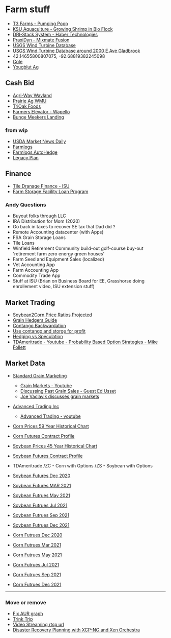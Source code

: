 # Farm stuff

- [T3 Farms - Pumping Poop](http://blog.christrees.com/farm/T3Farms/)
- [KSU Aquaculture - Growing Shrimp in Bio Flock](https://www.youtube.com/watch?v=IwbDqB0C_-Y)
- [DRI-Stack System - Haber Technologies](https://www.drycorn.com/)
- [PraxiDyn - Mixmate Fusion](https://www.praxidyn.com/)
- [USGS Wind Turbine Database](https://eerscmap.usgs.gov/uswtdb/)
- [USGS Wind Turbine Database around 2000 E Ave Gladbrook](https://eerscmap.usgs.gov/uswtdb/viewer/#10.63/42.1426/-92.7044)
- 42.14655800807075, -92.68819382245098
- [Cole](https://www.google.com/maps/dir//42.1462716,-92.6876252/@42.1462576,-92.6875967,180m/data=!3m1!1e3!4m2!4m1!3e0)
- [Yougblut Ag](https://www.youngblutag.com/)

## Cash Bid 
- [Agri-Way Wayland](https://www.agriwaypartners.com/)
- [Prairie Ag WMU](https://prairieagcommodities.com/)
- [TriOak Foods](https://trioak.com/grain/bids/iowa/)
- [Farmers Elevator - Wapello](https://farmerseande.com/)
- [Bunge Meekers Landing](https://www.bungeservices.com/irj/portal/anonymous?NavigationTarget=navurl://ecaba8d422883e7dbde99a395f51fb0c#Corn)

### from wip
- [USDA Market News Daily](https://www.ams.usda.gov/mnreports/nw_gr110.txt)
- [Farmlogs](https://farmlogs.com/)
- [Farmlogs AutoHedge](https://www.autohedgegrain.com/)
- [Legacy Plan](https://www.agweb.com/article/5-minute-succession-plan)

## Finance
- [Tile Dranage Finance - ISU](https://www.extension.iastate.edu/agdm/wholefarm/html/c2-90.html)
- [Farm Storage Facility Loan Program](https://www.fsa.usda.gov/programs-and-services/price-support/facility-loans/farm-storage/)

### Andy Questions
- Buyout folks through LLC
- IRA Distribution for Mom (2020)
- Go back in taxes to recover SE tax that Dad did ?
- Remote Accounting datacenter (with Apps)
- FSA Grain Storage Loans
- Tile Loans
- Winfield Retirement Community build-out golf-course buy-out 'retirement farm zero energy green houses'
- Farm Seed and Equipment Sales (localized)
- Vet Accounting App
- Farm Accounting App
- Commodity Trade App
- Stuff at ISU (Brian on Business Board for EE, Grasshorse doing enrollement video, ISU extension stuff)

## Market Trading
- [Soybean2Corn Price Ratios Projected](https://farmdocdaily.illinois.edu/2017/03/relationships-of-soybean-to-corn-price-ratios.html)
- [Grain Hedgers Guide](https://www.cmegroup.com/trading/agricultural/files/grain-oilseed-hedgers-guide.pdf)
- [Contango Backwardation](https://www.investopedia.com/articles/07/contango_backwardation.asp)
- [Use contango and storge for profit](https://www.investopedia.com/ask/answers/041315/how-can-traders-use-contango-take-advantage-storage-shortage-crude-oil.asp)
- [Hedging vs Speculation](https://www.investopedia.com/ask/answers/difference-between-hedging-and-speculation/)
- [TDAmeritrade - Youtube - Probability Based Option Strategies - Mike Follett](https://www.youtube.com/watch?v=s1Gj8mM-csw)

## Market Data

- [Standard Grain Marketing](https://www.standardgrain.com/grain-marketing-plan/)
    - [Grain Markets - Youtube](https://www.youtube.com/channel/UCcy6azn7vrHgCC-tDMnk6FQ/videos)
    - [Discussing Past Grain Sales - Guest Ed Usset](https://www.youtube.com/watch?v=CBj5NUVerwk)
    - [Joe Vaclavik discusses grain markets](https://www.standardgrain.com/podcast/)
- [Advanced Trading Inc](tbd)
    - [Advanced Trading - youtube](https://www.youtube.com/c/AdvanceTradingIncBloomington/videos)
- [Corn Prices 59 Year Historical Chart](https://www.macrotrends.net/2532/corn-prices-historical-chart-data)
- [Corn Futures Contract Profile](https://www.barchart.com/futures/quotes/ZC*0/profile)
- [Soybean Prices 45 Year Historical Chart](https://www.macrotrends.net/2531/soybean-prices-historical-chart-data)
- [Soybean Futures Contract Profile](https://www.barchart.com/futures/quotes/ZS*0/profile)
- TDAmeritrade /ZC - Corn with Options  /ZS - Soybean with Options
- [Soybean Futures Dec 2020](https://www.tradingview.com/symbols/CBOT-ZSH2020/)
- [Soybean Futures MAR 2021](https://www.tradingview.com/symbols/CBOT-ZSH2021/)
- [Soybean Futrues May 2021](https://www.tradingview.com/symbols/CBOT-ZSK2021/)
- [Soybean Futrues Jul 2021](https://www.tradingview.com/symbols/CBOT-ZSN2021/)
- [Soybean Futrues Sep 2021](https://www.tradingview.com/symbols/CBOT-ZSU2021/)
- [Soybean Futrues Dec 2021](https://www.tradingview.com/symbols/CBOT-ZSZ2021/)

- [Corn Futrues Dec 2020](https://www.tradingview.com/symbols/CBOT-ZCZ2020/)
- [Corn Futrues Mar 2021](https://www.tradingview.com/symbols/CBOT-ZCH2021/)
- [Corn Futrues May 2021](https://www.tradingview.com/symbols/CBOT-ZCK2021/)
- [Corn Futrues Jul 2021](https://www.tradingview.com/symbols/CBOT-ZCN2021/)
- [Corn Futrues Sep 2021](https://www.tradingview.com/symbols/CBOT-ZCU2021/)
- [Corn Futrues Dec 2021](https://www.tradingview.com/symbols/CBOT-ZCZ2021/)

---
### Move or remove
- [Fix AUR graph](https://www.wachete.com/wachet/?share=TWQQQQR92C8T2CLPVNL5EL8J3F3HUVDYBBLGZ8AAENJJN9ZVN4TWRYPZBJN3MJ5PC25RPD787AVDGS3TDD4BM7NX9DT6PCFRCG44RHSDKNYMR47AWA3J564PKXF9C33JAKW9UTUYUGWEJ34SN6B9YLS3GZQSPLPVXL2RCQXCT57J6Q4AMDG9C47HKYN2MJ7K9XRFWQ4MQSH575S4V27JWZZ2VUCFDM4VWF4T4SRJHWJZSTQQQQQEJJAJCQB53RB4M6ZK8LNUSVJ8G5LNA4TUQXZDPCJCWPV2VERPQ4Z)
- [Trink Trip](https://www.amazon.com/photos/groups/RvV85izMQFmuS4DTPSa68g?messageAcntMismatch=true&ref_=pe_3384220_286969100_AP_S_G_AJ_CTA_sharing&contentType=comments&pageIndex=0)
- [Video Streaming rtsp url](https://community.geniusvision.net/platform/cprndr/manurtsp/1972813240772242692)
- [Disaster Recovery Planning with XCP-NG and Xen Orchestra](https://www.youtube.com/watch?v=26hiuEVya50)
